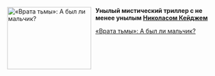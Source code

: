 <!--2025-06-23 10:15:55-->
<div class="yb">
  <div class="rss kino_kino"><a href="https://www.kino-teatr.ru/kino/art/tv/4138/" title="«Врата тьмы»: А был ли мальчик?"><img src="https://www.kino-teatr.ru/art/8/3/4138/poster.jpg" width="196" height="147" align="left" hspace="5" style="margin: 0px 10px 0px 5px" alt="«Врата тьмы»: А был ли мальчик?"/></a><strong>Унылый мистический триллер с не менее унылым <a href=http://www.kino-teatr.ru/kino/acter/m/hollywood/49010/bio/ target=_blank>Николасом Кейджем</a></strong> <p class="titl"><a href="https://www.kino-teatr.ru/kino/art/tv/4138/">«Врата тьмы»: А был ли мальчик?</a></p></div>
</div>

